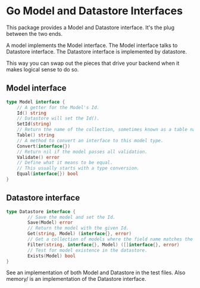 # Go Model and Datastore Interfaces

This package provides a Model and Datastore interface.
It's the plug between the two ends.

A model implements the Model interface.
The Model interface talks to Datastore interface.
The Datastore interface is implemented by datastore.

This way you can swap out the pieces that drive your backend
when it makes logical sense to do so.

## Model interface

```go
type Model interface {
	// A getter for the Model's Id.
	Id() string
	// Datastore will set the Id().
	SetId(string)
	// Return the name of the collection, sometimes known as a table name.
	Table() string
	// A method to convert an interface to this model type.
	Convert(interface{})
	// Return nil if the model passes all validation.
	Validate() error
	// Define what it means to be equal.
	// This usually starts with a type conversion.
	Equal(interface{}) bool
}
```

## Datastore interface

```go
type Datastore interface {
        // Save the model and set the Id.
        Save(Model) error
        // Return the model with the given Id.
        Get(string, Model) (interface{}, error)
        // Get a collection of models where the field name matches the value passed in.
        Filter(string, interface{}, Model) ([]interface{}, error)
        // Test for model existence in the datastore.
        Exists(Model) bool
}
```

See an implementation of both Model and Datastore in the test files.
Also memory/ is an implementation of the Datastore interface.
